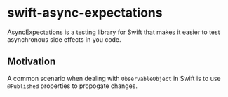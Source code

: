 # swift-async-expectations

AsyncExpectations is a testing library for Swift that makes it easier to test asynchronous side effects in you code.

## Motivation
A common scenario when dealing with `ObservableObject` in Swift is to use `@Published` properties to propogate changes. 
